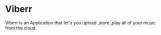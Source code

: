 # Viberr
Viberr is an Application that let's you upload ,store ,play all of your music from the cloud.
